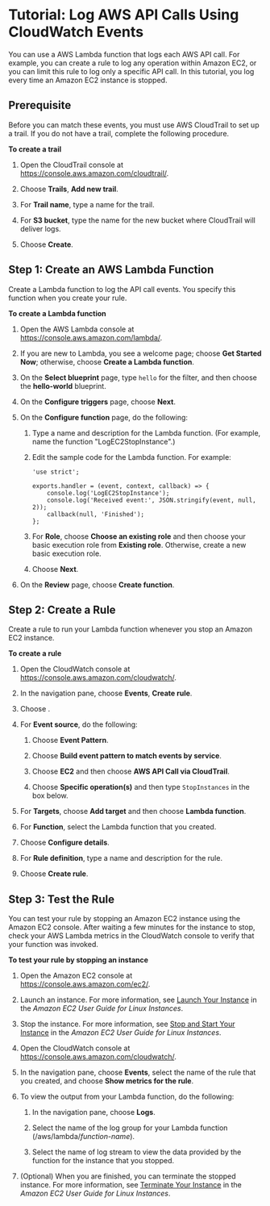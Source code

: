 # Tutorial: Log AWS API Calls Using CloudWatch Events<a name="LogAPICall"></a>

You can use a AWS Lambda function that logs each AWS API call\. For example, you can create a rule to log any operation within Amazon EC2, or you can limit this rule to log only a specific API call\. In this tutorial, you log every time an Amazon EC2 instance is stopped\.

## Prerequisite<a name="log-api-prerequisite"></a>

Before you can match these events, you must use AWS CloudTrail to set up a trail\. If you do not have a trail, complete the following procedure\.

**To create a trail**

1. Open the CloudTrail console at [https://console\.aws\.amazon\.com/cloudtrail/](https://console.aws.amazon.com/cloudtrail/)\.

1. Choose **Trails**, **Add new trail**\.

1. For **Trail name**, type a name for the trail\.

1. For **S3 bucket**, type the name for the new bucket where CloudTrail will deliver logs\.

1. Choose **Create**\.

## Step 1: Create an AWS Lambda Function<a name="api-create-lambda-function"></a>

Create a Lambda function to log the API call events\. You specify this function when you create your rule\.

**To create a Lambda function**

1. Open the AWS Lambda console at [https://console\.aws\.amazon\.com/lambda/](https://console.aws.amazon.com/lambda/)\.

1. If you are new to Lambda, you see a welcome page; choose **Get Started Now**; otherwise, choose **Create a Lambda function**\.

1. On the **Select blueprint** page, type `hello` for the filter, and then choose the **hello\-world** blueprint\.

1. On the **Configure triggers** page, choose **Next**\.

1. On the **Configure function** page, do the following:

   1. Type a name and description for the Lambda function\. \(For example, name the function "LogEC2StopInstance"\.\)

   1. Edit the sample code for the Lambda function\. For example:

      ```
      'use strict';
      
      exports.handler = (event, context, callback) => {
          console.log('LogEC2StopInstance');
          console.log('Received event:', JSON.stringify(event, null, 2));
          callback(null, 'Finished');
      };
      ```

   1. For **Role**, choose **Choose an existing role** and then choose your basic execution role from **Existing role**\. Otherwise, create a new basic execution role\.

   1. Choose **Next**\.

1. On the **Review** page, choose **Create function**\.

## Step 2: Create a Rule<a name="api-create-rule"></a>

Create a rule to run your Lambda function whenever you stop an Amazon EC2 instance\.

**To create a rule**

1. Open the CloudWatch console at [https://console\.aws\.amazon\.com/cloudwatch/](https://console.aws.amazon.com/cloudwatch/)\.

1. In the navigation pane, choose **Events**, **Create rule**\.

1. Choose \.

1. For **Event source**, do the following:

   1. Choose **Event Pattern**\.

   1. Choose **Build event pattern to match events by service**\.

   1. Choose **EC2** and then choose **AWS API Call via CloudTrail**\.

   1. Choose **Specific operation\(s\)** and then type `StopInstances` in the box below\.

1. For **Targets**, choose **Add target** and then choose **Lambda function**\.

1. For **Function**, select the Lambda function that you created\.

1. Choose **Configure details**\.

1. For **Rule definition**, type a name and description for the rule\.

1. Choose **Create rule**\.

## Step 3: Test the Rule<a name="api-test-rule"></a>

You can test your rule by stopping an Amazon EC2 instance using the Amazon EC2 console\. After waiting a few minutes for the instance to stop, check your AWS Lambda metrics in the CloudWatch console to verify that your function was invoked\.

**To test your rule by stopping an instance**

1. Open the Amazon EC2 console at [https://console\.aws\.amazon\.com/ec2/](https://console.aws.amazon.com/ec2/)\.

1. Launch an instance\. For more information, see [Launch Your Instance](http://docs.aws.amazon.com/AWSEC2/latest/UserGuide/LaunchingAndUsingInstances.html) in the *Amazon EC2 User Guide for Linux Instances*\.

1. Stop the instance\. For more information, see [Stop and Start Your Instance](http://docs.aws.amazon.com/AWSEC2/latest/UserGuide/Stop_Start.html) in the *Amazon EC2 User Guide for Linux Instances*\.

1. Open the CloudWatch console at [https://console\.aws\.amazon\.com/cloudwatch/](https://console.aws.amazon.com/cloudwatch/)\.

1. In the navigation pane, choose **Events**, select the name of the rule that you created, and choose **Show metrics for the rule**\.

1. To view the output from your Lambda function, do the following:

   1. In the navigation pane, choose **Logs**\.

   1. Select the name of the log group for your Lambda function \(/aws/lambda/*function\-name*\)\.

   1. Select the name of log stream to view the data provided by the function for the instance that you stopped\.

1. \(Optional\) When you are finished, you can terminate the stopped instance\. For more information, see [Terminate Your Instance](http://docs.aws.amazon.com/AWSEC2/latest/UserGuide/terminating-instances.html) in the *Amazon EC2 User Guide for Linux Instances*\.